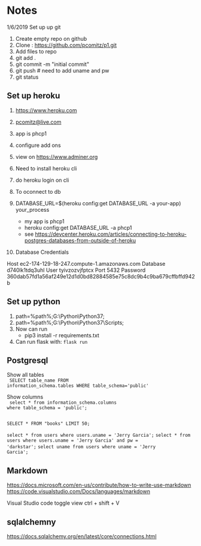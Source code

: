 # Notes 

1/6/2019 
Set up up git
1. Create empty repo on github
2. Clone : https://github.com/pcomitz/p1.git
3. Add files to repo
4. git add .
5. git commit -m "initial commit"
6. git push # need to add uname and pw
7. git status 

## Set up heroku

1.  https://www.heroku.com
2.  pcomitz@live.com
3.  app is phcp1 
4.  configure add ons 
5.  view on https://www.adminer.org
6.  Need to install heroku cli
7.  do heroku login on cli
8. To oconnect to db
9. DATABASE_URL=$(heroku config:get DATABASE_URL -a your-app) your_process
    - my app is phcp1
    - heroku config:get DATABASE_URL -a phcp1
    - see https://devcenter.heroku.com/articles/connecting-to-heroku-postgres-databases-from-outside-of-heroku
    
10. Database Credentials 

Host
ec2-174-129-18-247.compute-1.amazonaws.com
Database
d740lk1tdq3uhl
User
tyivzozvjfptcx
Port
5432
Password
360dab57fd1a56af249e12d1d0bd82884585e75c8dc9b4c9ba679cffbffd942b

## Set up python 
1. path=%path%;G:\Python\Python37;
2. path=%path%;G:\Python\Python37\Scripts;
3. Now can run  
    - pip3 install -r requirements.txt
4. Can run flask with: <code>flask run</code> 


## Postgresql

Show all tables <br>
<code>
SELECT table_name FROM information_schema.tables WHERE table_schema='public'</code>

Show columns <br>
<code>
select * from information_schema.columns where table_schema = 'public'; </code>

<code>
SELECT * FROM "books" LIMIT 50;
</code>

<code>select * from users where users.uname = 'Jerry Garcia';</code>
<code>select * from users where users.uname = 'Jerry Garcia' and pw = 'darkstar';</code>
<code>select uname from users where uname = 'Jerry Garcia';</code>

## Markdown 
https://docs.microsoft.com/en-us/contribute/how-to-write-use-markdown
https://code.visualstudio.com/Docs/languages/markdown

Visual Studio code toggle view 
ctrl + shift + V

## sqlalchemny
https://docs.sqlalchemy.org/en/latest/core/connections.html



